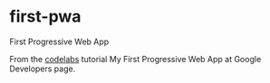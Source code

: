 # first-pwa
First Progressive Web App 

From the [codelabs](https://developers.google.com/web/fundamentals/getting-started/codelabs/your-first-pwapp/) tutorial My First Progressive Web App at Google Developers page.
